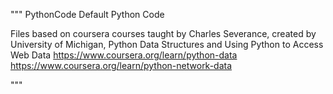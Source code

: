 """
PythonCode
Default Python Code

Files based on coursera courses taught by Charles Severance, created by University of Michigan, Python Data Structures and Using Python to Access Web Data
https://www.coursera.org/learn/python-data
https://www.coursera.org/learn/python-network-data

"""
